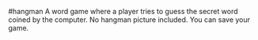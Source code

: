 #hangman
A word game where a player tries to guess the secret word coined by the
computer. No hangman picture included. You can save your game.
